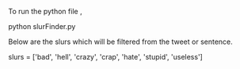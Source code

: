 To run the python file , 

python slurFinder.py

Below are the slurs which will be filtered from the tweet or sentence.

slurs = ['bad', 'hell', 'crazy', 'crap', 'hate', 'stupid', 'useless']  
